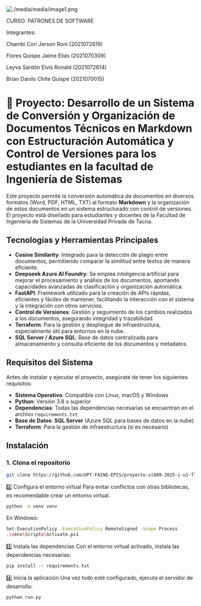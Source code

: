 ![./media/media/image1.png](./media/logo-upt.png)

CURSO: PATRONES DE SOFTWARE

Integrantes:

Chambi Cori Jerson Roni (2021072619)

Flores Quispe Jaime Elias (2021070309)

Leyva Sardón Elvis Ronald (2021072614)

Brian Danilo Chite Quispe (2021070015)

# 🚀 Proyecto: Desarrollo de un Sistema de Conversión y Organización de Documentos Técnicos en Markdown con Estructuración Automática y Control de Versiones para los estudiantes en la facultad de Ingeniería de Sistemas

Este proyecto permite la conversión automática de documentos en diversos formatos (Word, PDF, HTML, TXT) al formato **Markdown** y la organización de estos documentos en un sistema estructurado con control de versiones. El proyecto está diseñado para estudiantes y docentes de la Facultad de Ingeniería de Sistemas de la Universidad Privada de Tacna.

## Tecnologías y Herramientas Principales

- **Cosine Similarity**: Integrado para la detección de plagio entre documentos, permitiendo comparar la similitud entre textos de manera eficiente.
- **Deepseek Azure AI Foundry**: Se emplea inteligencia artificial para mejorar el procesamiento y análisis de los documentos, aportando capacidades avanzadas de clasificación y organización automática.
- **FastAPI**: Framework utilizado para la creación de APIs rápidas, eficientes y fáciles de mantener, facilitando la interacción con el sistema y la integración con otros servicios.
- **Control de Versiones**: Gestión y seguimiento de los cambios realizados a los documentos, asegurando integridad y trazabilidad.
- **Terraform**: Para la gestión y despliegue de infraestructura, especialmente útil para entornos en la nube.
- **SQL Server / Azure SQL**: Base de datos centralizada para almacenamiento y consulta eficiente de los documentos y metadatos.

## Requisitos del Sistema

Antes de instalar y ejecutar el proyecto, asegúrate de tener los siguientes requisitos:

- **Sistema Operativo**: Compatible con Linux, macOS y Windows
- **Python**: Versión 3.8 o superior
- **Dependencias**: Todas las dependencias necesarias se encuentran en el archivo `requirements.txt`
- **Base de Datos**: **SQL Server** (Azure SQL para bases de datos en la nube)
- **Terraform**: Para la gestión de infraestructura (si es necesario)

## Instalación

### 1. Clona el repositorio
```bash
git clone https://github.com/UPT-FAING-EPIS/proyecto-si889-2025-i-u1-floresq_chambi_leyva.git
```
2️⃣ Configura el entorno virtual
Para evitar conflictos con otras bibliotecas, es recomendable crear un entorno virtual.
     
```bash
python -m venv venv
```
En Windows:

```bash
Set-ExecutionPolicy -ExecutionPolicy RemoteSigned -Scope Process
.\venv\Scripts\Activate.ps1
```

3️⃣ Instala las dependencias
Con el entorno virtual activado, instala las dependencias necesarias:

```bash
pip install -r requirements.txt
```

4️⃣ Inicia la aplicación
Una vez todo esté configurado, ejecuta el servidor de desarrollo:

```bash
python run.py
```
